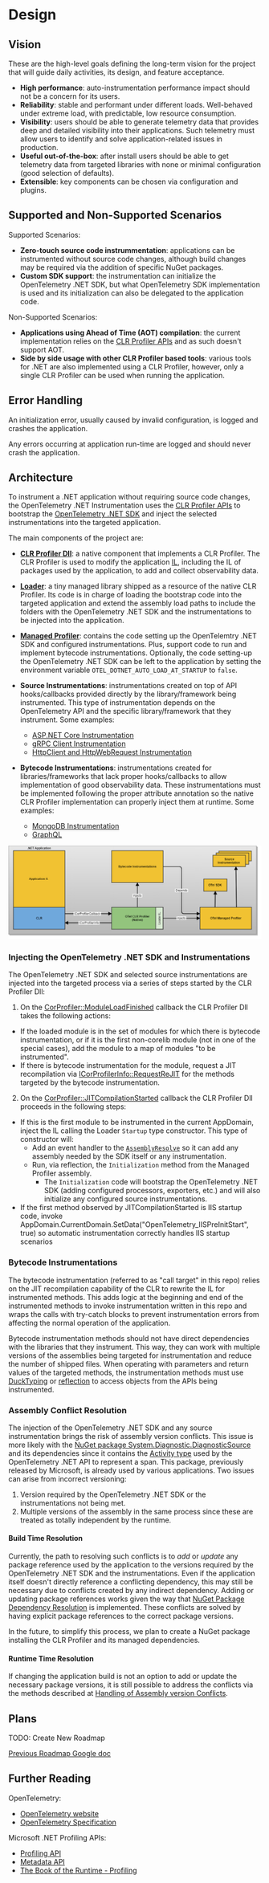 # Design

## Vision

These are the high-level goals defining the long-term vision for the project that will guide daily activities, its design, and feature acceptance.

- **High performance**: auto-instrumentation performance impact should not be a concern for its users.
- **Reliability**: stable and performant under different loads. Well-behaved under extreme load, with predictable, low resource consumption.
- **Visibility**: users should be able to generate telemetry data that provides deep and detailed visibility into their applications. Such telemetry must allow users to identify and solve application-related issues in production.
- **Useful out-of-the-box**: after install users should be able to get telemetry data from targeted libraries with none or minimal configuration (good selection of defaults).
- **Extensible**: key components can be chosen via configuration and plugins.

## Supported and Non-Supported Scenarios

Supported Scenarios:

- **Zero-touch source code instrummentation**: applications can be instrumented without source code changes,
although build changes may be required via the addition of specific NuGet packages.
- **Custom SDK support**: the instrumentation can initialize the OpenTelemetry .NET SDK, but
what OpenTelemetry SDK implementation is used and its initialization can also be delegated
to the application code.

Non-Supported Scenarios:

- **Applications using Ahead of Time (AOT) compilation**: the current implementation relies on the
[CLR Profiler APIs](https://docs.microsoft.com/en-us/dotnet/framework/unmanaged-api/profiling/)
and as such doesn't support AOT.
- **Side by side usage with other CLR Profiler based tools**: various tools for .NET
are also implemented using a CLR Profiler, however, only a single CLR Profiler can be used when running
the application.

## Error Handling

An initialization error, usually caused by invalid configuration, is logged and crashes the application.

Any errors occurring at application run-time are logged and should never crash the application.

## Architecture

To instrument a .NET application without requiring source code changes, the OpenTelemetry .NET Instrumentation uses the
[CLR Profiler APIs](https://docs.microsoft.com/en-us/dotnet/framework/unmanaged-api/profiling/)
to bootstrap the [OpenTelemetry .NET SDK](https://github.com/open-telemetry/opentelemetry-dotnet#readme)
and inject the selected instrumentations into the targeted application.

The main components of the project are:

- [**CLR Profiler Dll**](../src/OpenTelemetry.AutoInstrumentation.Native):
a native component that implements a CLR Profiler. The CLR Profiler is used to
modify the application [IL](https://en.wikipedia.org/wiki/Common_Intermediate_Language),
including the IL of packages used by the application, to add and collect observability data.

- [**Loader**](../src/OpenTelemetry.AutoInstrumentation.Loader):
a tiny managed library shipped as a resource of the native CLR Profiler.
Its code is in charge of loading the bootstrap code into the targeted application and extend the assembly
load paths to include the folders with the OpenTelemetry .NET SDK and the instrumentations to be
injected into the application.

- [**Managed Profiler**](../src/OpenTelemetry.AutoInstrumentation):
contains the code setting up the OpenTelemtry .NET SDK and configured instrumentations.
Plus, support code to run and implement bytecode instrumentations. Optionally, the code
setting-up the OpenTelemetry .NET SDK can be left to the application by setting the
environment variable `OTEL_DOTNET_AUTO_LOAD_AT_STARTUP` to `false`.

- **Source Instrumentations**: instrumentations created on top of API hooks/callbacks provided
directly by the library/framework being instrumented. This type of instrumentation depends on the
OpenTelemetry API and the specific library/framework that they instrument. Some examples:

  - [ASP.NET Core Instrumentation](https://github.com/open-telemetry/opentelemetry-dotnet/tree/main/src/OpenTelemetry.Instrumentation.AspNetCore)
  - [gRPC Client Instrumentation](https://github.com/open-telemetry/opentelemetry-dotnet/tree/main/src/OpenTelemetry.Instrumentation.GrpcNetClient)
  - [HttpClient and HttpWebRequest Instrumentation](https://github.com/open-telemetry/opentelemetry-dotnet/tree/main/src/OpenTelemetry.Instrumentation.Http)

- **Bytecode Instrumentations**: instrumentations created for libraries/frameworks that lack proper
hooks/callbacks to allow implementation of good observability data. These instrumentations must be
implemented following the proper attribute annotation so the native CLR Profiler implementation
can properly inject them at runtime. Some examples:

  - [MongoDB Instrumentation](../src/OpenTelemetry.AutoInstrumentation/Instrumentations/MongoDB)
  - [GraphQL](../src/OpenTelemetry.AutoInstrumentation/Instrumentations/GraphQL)

![Overview](./images/architecture-overview.png)

### Injecting the OpenTelemetry .NET SDK and Instrumentations

The OpenTelemetry .NET SDK and selected source instrumentations are injected into the targeted process
via a series of steps started by the CLR Profiler Dll:

1. On the [CorProfiler::ModuleLoadFinished](https://docs.microsoft.com/en-us/dotnet/framework/unmanaged-api/profiling/icorprofilercallback-moduleloadfinished-method)
callback the CLR Profiler Dll takes the following actions:

  - If the loaded module is in the set of modules for which there is bytecode instrumentation,
  or if it is the first non-corelib module (not in one of the special cases), add the module to a
  map of modules "to be instrumented".
  - If there is bytecode instrumentation for the module, request a JIT recompilation via
  [ICorProfilerInfo::RequestReJIT](https://docs.microsoft.com/en-us/dotnet/framework/unmanaged-api/profiling/icorprofilerinfo4-requestrejit-method)
  for the methods targeted by the bytecode instrumentation.

2. On the [CorProfiler::JITCompilationStarted](https://docs.microsoft.com/en-us/dotnet/framework/unmanaged-api/profiling/icorprofilercallback-jitcompilationstarted-method)
callback the CLR Profiler Dll proceeds in the following steps:

  - If this is the first module to be instrumented in the current AppDomain, inject the IL calling the
  Loader `Startup` type constructor. This type of constructor will:
    * Add an event handler to the
    [`AssemblyResolve`](https://docs.microsoft.com/en-us/dotnet/api/system.appdomain.assemblyresolve?view=net-5.0)
    so it can add any assembly needed by the SDK itself or any instrumentation.
    * Run, via reflection, the `Initialization` method from the Managed Profiler assembly.
      - The `Initialization` code will bootstrap the OpenTelemetry .NET SDK (adding configured processors, exporters, etc.)
  and will also initialize any configured source instrumentations.
  - If the first method observed by JITCompilationStarted is IIS startup code, invoke
    AppDomain.CurrentDomain.SetData("OpenTelemetry_IISPreInitStart", true) so automatic instrumentation correctly
    handles IIS startup scenarios

### Bytecode Instrumentations

The bytecode instrumentation (referred to as "call target" in this repo) relies on the JIT recompilation 
capability of the CLR to rewrite the IL for instrumented methods. This adds logic at
the beginning and end of the instrumented methods to invoke instrumentation written in this repo and
wraps the calls with try-catch blocks to prevent instrumentation errors from affecting the normal operation
of the application.

Bytecode instrumentation methods should not have direct dependencies with the libraries that they instrument.
This way, they can work with multiple versions of the assemblies being targeted for instrumentation
and reduce the number of shipped files. 
When operating with parameters and return values of the targeted methods, the instrumentation methods must use
[DuckTyping](../src/OpenTelemetry.AutoInstrumentation.Managed/DuckTyping/README.md) or
[reflection](https://docs.microsoft.com/en-us/dotnet/framework/reflection-and-codedom/reflection)
to access objects from the APIs being instrumented.

### Assembly Conflict Resolution

The injection of the OpenTelemetry .NET SDK and any source instrumentation brings
the risk of assembly version conflicts.
This issue is more likely with the [NuGet package System.Diagnostic.DiagnosticSource](https://www.nuget.org/packages/System.Diagnostics.DiagnosticSource/)
and its dependencies since it contains the [Activity type](https://docs.microsoft.com/en-us/dotnet/api/system.diagnostics.activity?view=net-5.0)
used by the OpenTelemetry .NET API to represent a span.
This package, previously released by Microsoft, is already used by various applications.
Two issues can arise from incorrect versioning:

1. Version required by the OpenTelemetry .NET SDK or the instrumentations not being met.
2. Multiple versions of the assembly in the same process since these are treated as totally independent by the runtime.

#### Build Time Resolution

Currently, the path to resolving such conflicts is to *add* or *update* any package reference used by
the application to the versions required by the OpenTelemetry .NET SDK and the instrumentations.
Even if the application itself doesn't directly reference a conflicting dependency, this may still be necessary due to conflicts created by any indirect dependency.
Adding or updating package references works given the way that [NuGet Package Dependency Resolution](https://docs.microsoft.com/en-us/nuget/concepts/dependency-resolution)
is implemented. These conflicts are solved by having explicit package references to the correct package versions.

In the future, to simplify this process, we plan to create a NuGet package installing the CLR Profiler and its managed dependencies.

#### Runtime Time Resolution

If changing the application build is not an option to add or update the necessary package versions, it is
still possible to address the conflicts via the methods described at
[Handling of Assembly version Conflicts](https://github.com/open-telemetry/opentelemetry-dotnet-instrumentation/blob/poc-otel-sdk/docs/USAGE.md#handling-of-assembly-version-conflicts).

## Plans

TODO: Create New Roadmap

[Previous Roadmap Google doc](https://docs.google.com/document/d/10BiAfYDURrk8PQxjT65bEc0ydVngWLoWk8IGo4xDKko/edit?usp=sharing)

## Further Reading

OpenTelemetry:
- [OpenTelemetry website](https://opentelemetry.io/)
- [OpenTelemetry Specification](https://github.com/open-telemetry/opentelemetry-specification)

Microsoft .NET Profiling APIs:
- [Profiling API](https://docs.microsoft.com/en-us/dotnet/framework/unmanaged-api/profiling/)
- [Metadata API](https://docs.microsoft.com/en-us/dotnet/framework/unmanaged-api/metadata/)
- [The Book of the Runtime - Profiling](https://github.com/dotnet/coreclr/blob/master/Documentation/botr/profiling.md)

